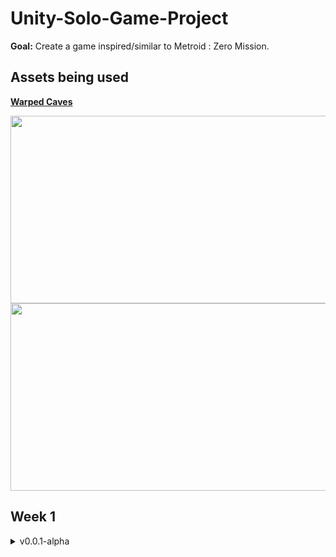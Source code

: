 # Unity-Solo-Game-Project
__Goal:__ Create a game inspired/similar to Metroid : Zero Mission.

## Assets being used
[__Warped Caves__](https://assetstore.unity.com/packages/2d/characters/warped-caves-103250)

<img src ="https://github.com/jkohh12/Unity-Solo-Game-Project/assets/136869443/156e88b2-782e-46e9-baf5-fe2d573092b7" width="600" height="300">

<img src ="https://github.com/jkohh12/Unity-Solo-Game-Project/assets/136869443/fda702e6-cca9-4c07-8030-35f79fe19f04" width="600" height="300">

## Week 1
<details>
<summary>v0.0.1-alpha</summary>


* Created a really simple map, inspired by the first map of __Metroid:Zero Mission__.

![InitialMap](https://github.com/jkohh12/Unity-Solo-Game-Project/assets/136869443/1063a57b-e7f9-4504-8c20-b3e48bf515d8)

* Implemented Basic Movement for the character and the animations that go along with it.

![movement](https://github.com/jkohh12/Unity-Solo-Game-Project/assets/136869443/7e4d66dd-39f0-4019-994b-df434a91919a)

* Added enemies and basic shooting/enemy and enemy death logic and the animations that go along with them.

![shooting_and_enemy](https://github.com/jkohh12/Unity-Solo-Game-Project/assets/136869443/6bfe9485-9c9c-49cb-9b05-270d0fc1e40b)

__Things that need to fixed/added__
* need to remove impactEffect object that is instantiated when a bullet impacts anything (could cause lag later on in development)
* player damage logic
* enemy movement/logic
* parallax bg

</details>
